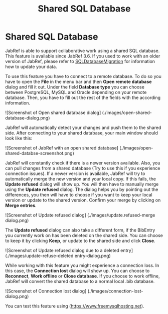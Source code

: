 ﻿---
title: Shared SQL Database
---

# Shared SQL Database

JabRef is able to support collaborative work using a shared SQL database.
This feature is available since JabRef 3.6.
If you used to work with an older version of JabRef, please refer to [SQLDatabaseMigration](SQLDatabaseMigration) for information how to update your data.

To use this feature you have to connect to a remote database. To do so you have to open the **File** in the menu bar and then  **Open remote database** dialog and fill it out. Under the field **Database type** you can choose between PostgreSQL, MySQL and Oracle depending on your remote database. Then, you have to fill out the rest of the fields with the according information.

![Screenshot of Open shared database dialog] (./images/open-shared-database-dialog.png)

JabRef will automatically detect your changes and push them to the shared side. After connecting to your shared database, your main window should look like this:

![Screenshot of JabRef with an open shared database] (./images/open-shared-databse-screenshot.png)

JabRef will constantly check if there is a newer version available. Also, you can pull changes from a shared database (Try to use this if you experience connection issues). If a newer version is available, JabRef will try to automatically merge the new version and your local copy. If this fails, the **Update refused** dialog will show up. You will then have to manually merge using the **Update refused** dialog. The dialog helps you by pointing out the differences, you then will have to choose if you want to keep your local version or update to the shared version. Confirm your merge by clicking on **Merge entries**.

![Screenshot of Update refused dialog] (./images/update.refused-merge dialog.png) 

The **Update refused** dialog can also take a different form, if the BibEntry you currently work on has been deleted on the shared side. You can choose to keep it by clicking **Keep**, or update to the shared side and click **Close**.

![Screenshot of Update refused dialog due to a deleted entry] (./images/update-refuse-deleted entry-dialog.png)

While working with this feature you might experience a connection loss. In this case, the **Connection lost** dialog will show up. You can choose to **Reconnect**, **Work offline** or **Close database**. If you choose to work offline, JabRef will convert the shared database to a normal local .bib database.

![Screenshot of Connection lost dialog] (./images/connection-lost-dialog.png) 

You can test this feature using (https://www.freemysqlhosting.net).
